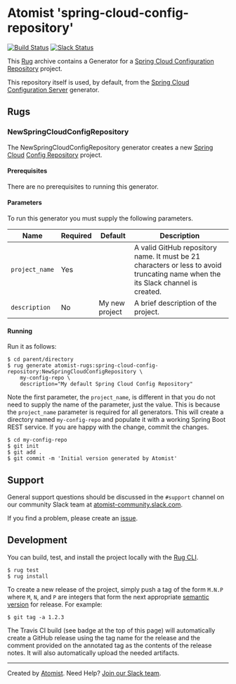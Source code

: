# Atomist 'spring-cloud-config-repository'

[![Build Status](https://travis-ci.org/atomist-rugs/sample-config-repo.svg?branch=master)](https://travis-ci.org/atomist-rugs/sample-config-repo)
[![Slack Status](https://join.atomist.com/badge.svg)](https://join.atomist.com)

This [Rug][rug] archive contains a Generator for a [Spring Cloud Configuration Repository][spring-cloud-config] project.

[rug]: http://docs.atomist.com/
[spring-cloud-config]: https://cloud.spring.io/spring-cloud-config/


This repository itself is used, by default, from the [Spring Cloud Configuration Server](https://github.com/atomist-rugs/spring-cloud-config-server) generator.

## Rugs

### NewSpringCloudConfigRepository

The NewSpringCloudConfigRepository generator creates a new [Spring
Cloud][spring-cloud] [Config Repository][spring-cloud-config] project.

[spring-cloud]: http://projects.spring.io/spring-cloud/
[spring-cloud-config]: https://cloud.spring.io/spring-cloud-config/

#### Prerequisites

There are no prerequisites to running this generator.

#### Parameters

To run this generator you must supply the following parameters.

Name | Required | Default | Description
-----|----------|---------|------------
`project_name` | Yes | |  A valid GitHub repository name.  It must be 21 characters or less to avoid truncating name when the its Slack channel is created.
`description` | No | My new project | A brief description of the project.

#### Running

Run it as follows:

```
$ cd parent/directory
$ rug generate atomist-rugs:spring-cloud-config-repository:NewSpringCloudConfigRepository \
    my-config-repo \
    description="My default Spring Cloud Config Repository"
```

Note the first parameter, the `project_name`, is different in that you
do not need to supply the name of the parameter, just the value.  This
is because the `project_name` parameter is required for all
generators.  This will create a directory named `my-config-repo` and
populate it with a working Spring Boot REST service.  If you are happy
with the change, commit the changes.

```
$ cd my-config-repo
$ git init
$ git add .
$ git commit -m 'Initial version generated by Atomist'
```

## Support

General support questions should be discussed in the `#support`
channel on our community Slack team
at [atomist-community.slack.com][slack].

If you find a problem, please create an [issue][].

[issue]: https://github.com/atomist-rugs/spring-boot-rest-service/issues

## Development

You can build, test, and install the project locally with
the [Rug CLI][cli].

[cli]: https://github.com/atomist/rug-cli

```
$ rug test
$ rug install
```

To create a new release of the project, simply push a tag of the form
`M.N.P` where `M`, `N`, and `P` are integers that form the next
appropriate [semantic version][semver] for release.  For example:

[semver]: http://semver.org

```
$ git tag -a 1.2.3
```

The Travis CI build (see badge at the top of this page) will
automatically create a GitHub release using the tag name for the
release and the comment provided on the annotated tag as the contents
of the release notes.  It will also automatically upload the needed
artifacts.

---
Created by [Atomist][atomist].
Need Help?  [Join our Slack team][slack].

[atomist]: https://www.atomist.com/
[slack]: https://join.atomist.com/
